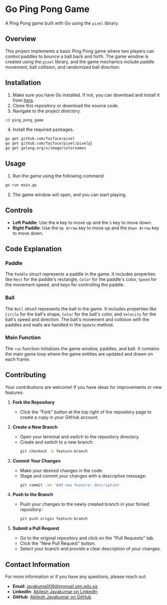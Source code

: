 # Go Ping Pong Game

A Ping Pong game built with Go using the `pixel` library.

## Overview

This project implements a basic Ping Pong game where two players can control paddles to bounce a ball back and forth. The game window is created using the `pixel` library, and the game mechanics include paddle movement, ball collision, and randomized ball direction.

## Installation

1. Make sure you have Go installed. If not, you can download and install it from [here](https://golang.org/dl/).
2. Clone this repository or download the source code.
3. Navigate to the project directory.

```sh
cd ping_pong_game
```

4. Install the required packages.

```sh
go get github.com/faiface/pixel
go get github.com/faiface/pixel/pixelgl
go get golang.org/x/image/colornames
```

## Usage

1. Run the game using the following command:

```sh
go run main.go
```

2. The game window will open, and you can start playing.

## Controls

- **Left Paddle**: Use the `W` key to move up and the `S` key to move down.
- **Right Paddle**: Use the `Up Arrow` key to move up and the `Down Arrow` key to move down.

## Code Explanation

### Paddle

The `Paddle` struct represents a paddle in the game. It includes properties like `Rect` for the paddle's rectangle, `Color` for the paddle's color, `Speed` for the movement speed, and keys for controlling the paddle.

### Ball

The `Ball` struct represents the ball in the game. It includes properties like `Circle` for the ball's shape, `Color` for the ball's color, and `Velocity` for the ball's speed and direction. The ball's movement and collision with the paddles and walls are handled in the `Update` method.

### Main Function

The `run` function initializes the game window, paddles, and ball. It contains the main game loop where the game entities are updated and drawn on each frame.

## Contributing

Your contributions are welcome! If you have ideas for improvements or new features:

1. **Fork the Repository**
   - Click the "Fork" button at the top right of the repository page to create a copy in your GitHub account.

2. **Create a New Branch**
   - Open your terminal and switch to the repository directory.
   - Create and switch to a new branch:
     ```bash
     git checkout -b feature-branch
     ```

3. **Commit Your Changes**
   - Make your desired changes in the code.
   - Stage and commit your changes with a descriptive message:
     ```bash
     git commit -am 'Add new feature: description'
     ```

4. **Push to the Branch**
   - Push your changes to the newly created branch in your forked repository:
     ```bash
     git push origin feature-branch
     ```

5. **Submit a Pull Request**
   - Go to the original repository and click on the "Pull Requests" tab.
   - Click the "New Pull Request" button.
   - Select your branch and provide a clear description of your changes.

## Contact Information

For more information or if you have any questions, please reach out:

- **Email**: [jayakuma006@mymail.sim.edu.sg](mailto:jayakuma006@mymail.sim.edu.sg)
- **LinkedIn**: [Akilesh Jayakumar on LinkedIn](https://www.linkedin.com/in/akileshjayakumar/)
- **GitHub**: [Akilesh Jayakumar on GitHub](https://github.com/akileshjayakumar)
